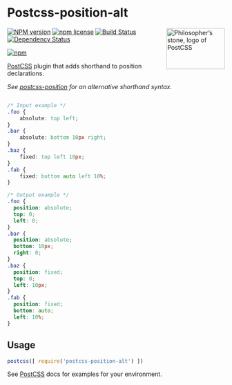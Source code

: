 # Postcss-position-alt

<img align="right" width="135" height="95"
  title="Philosopher’s stone, logo of PostCSS"
  src="http://postcss.github.io/postcss/logo-leftp.png">

[![NPM version][npm-image]][npm-url] [![npm license](http://img.shields.io/npm/l/postcss-position-alt.svg)](https://www.npmjs.org/package/postcss-position-alt) [![Build Status][ci-img]][ci] [![Dependency Status][daviddm-image]][daviddm-url]

[![npm](http://nodei.co/npm/postcss-position-alt.svg)](https://nodei.co/npm/postcss-position-alt/)

[PostCSS] plugin that adds shorthand to position declarations.

[PostCSS]: https://github.com/postcss/postcss
[ci-img]:  https://travis-ci.org/sylvainbaronnet/postcss-position-alt.svg
[ci]:      https://travis-ci.org/sylvainbaronnet/postcss-position-alt
[npm-url]: https://www.npmjs.com/package/postcss-position-alt
[npm-image]: https://badge.fury.io/js/postcss-position.svg
[daviddm-image]: https://david-dm.org/sylvainbaronnet/postcss-position-alt.svg
[daviddm-url]: https://david-dm.org/sylvainbaronnet/postcss-position-alt

*See [postcss-position](https://github.com/seaneking/postcss-position) for an alternative shorthand syntax.*

```css

/* Input example */
.foo {
    absolute: top left;
}
.bar {
    absolute: bottom 10px right;
}
.baz {
    fixed: top left 10px;
}
.fab {
    fixed: bottom auto left 10%;
}
```

```css
/* Output example */
.foo {
  position: absolute;
  top: 0;
  left: 0;
}
.bar {
  position: absolute;
  bottom: 10px;
  right: 0;
}
.baz {
  position: fixed;
  top: 0;
  left: 10px;
}
.fab {
  position: fixed;
  bottom: auto;
  left: 10%;
}
```

## Usage

```js
postcss([ require('postcss-position-alt') ])
```

See [PostCSS] docs for examples for your environment.
